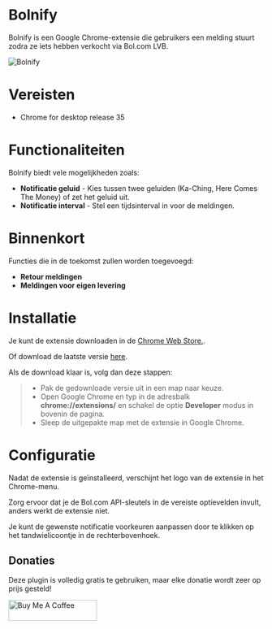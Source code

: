 Bolnify
=====================

Bolnify is een Google Chrome-extensie die gebruikers een melding stuurt zodra ze iets hebben verkocht via Bol.com LVB.

![Bolnify](https://lh3.googleusercontent.com/-TPvtaH-jw0yXcU3E_3JmW5zLCba381Avr_ebpwW0JNLfqfYz2eQgpnELv0ASwc41vi75B7Kug=w472-h300-rw)

# Vereisten
  - Chrome for desktop release 35

# Functionaliteiten

Bolnify biedt vele mogelijkheden zoals:
  - **Notificatie geluid** -  Kies tussen twee geluiden (Ka-Ching, Here Comes The Money) of zet het geluid uit.
  - **Notificatie interval** - Stel een tijdsinterval in voor de meldingen.

# Binnenkort
Functies die in de toekomst zullen worden toegevoegd:
  - **Retour meldingen**
  - **Meldingen voor eigen levering**

# Installatie

Je kunt de extensie downloaden in de [Chrome Web Store.](https://chrome.google.com/webstore/detail/bolnify/gjabfpbecbaoniepddfoijdbfjgfdbid).

Of download de laatste versie [here](https://github.com/martijnbrands/Bolnify/releases).

Als de download klaar is, volg dan deze stappen:
  >- Pak de gedownloade versie uit in een map naar keuze.
  >- Open Google Chrome en typ in de adresbalk **chrome://extensions/** en schakel de optie **Developer** modus in bovenin de pagina.
  >- Sleep de uitgepakte map met de extensie in Google Chrome.

# Configuratie

Nadat de extensie is geïnstalleerd, verschijnt het logo van de extensie in het Chrome-menu.

Zorg ervoor dat je de Bol.com API-sleutels in de vereiste optievelden invult, anders werkt de extensie niet.

Je kunt de gewenste notificatie voorkeuren aanpassen door te klikken op het tandwielicoontje in de rechterbovenhoek.

## Donaties
Deze plugin is volledig gratis te gebruiken, maar elke donatie wordt zeer op prijs gesteld!

<a href="https://www.buymeacoffee.com/MartijnBrands" target="_blank"><img src="https://www.buymeacoffee.com/assets/img/custom_images/orange_img.png" alt="Buy Me A Coffee" style="height: 41px !important;width: 174px !important;" ></a>
